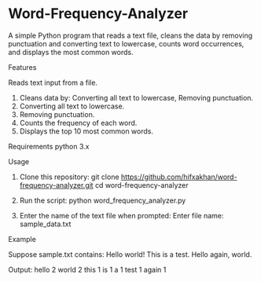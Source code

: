 # Word-Frequency-Analyzer
A simple Python program that reads a text file, cleans the data by removing punctuation and converting text to lowercase, counts word occurrences, and displays the most common words.

Features

Reads text input from a file.
1. Cleans data by: Converting all text to lowercase, Removing punctuation.
2. Converting all text to lowercase.
3. Removing punctuation.
4. Counts the frequency of each word.
5. Displays the top 10 most common words.

Requirements
python 3.x

Usage
1. Clone this repository:
   git clone https://github.com/hifxakhan/word-frequency-analyzer.git
   cd word-frequency-analyzer

2. Run the script:
   python word_frequency_analyzer.py

3. Enter the name of the text file when prompted:
   Enter file name: sample_data.txt

Example

Suppose sample.txt contains:
Hello world! This is a test. Hello again, world.

Output:
hello 2
world 2
this 1
is 1
a 1
test 1
again 1


